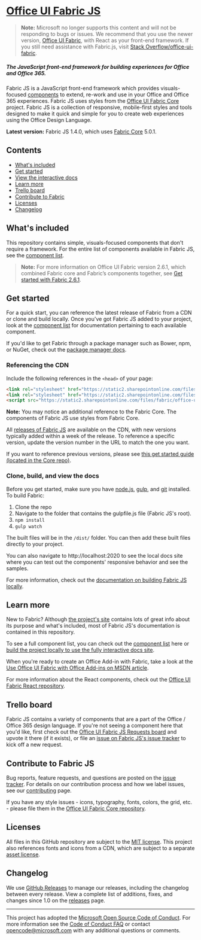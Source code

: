 # [Office UI Fabric JS](http://dev.office.com/fabric)

> **Note:** Microsoft no longer supports this content and will not be responding to bugs or issues. We recommend that you use the newer version, [Office UI Fabric](https://developer.microsoft.com/fabric), with React as your front-end framework. If you still need assistance with Fabric.js, visit [Stack Overflow/office-ui-fabric](https://stackoverflow.com/questions/tagged/office-ui-fabric).

##### The JavaScript front-end framework for building experiences for Office and Office 365.

Fabric JS is a JavaScript front-end framework which provides visuals-focused [components](https://github.com/OfficeDev/office-ui-fabric-js/blob/master/ghdocs/COMPONENTSLIST.md) to extend, re-work and use in your Office and Office 365 experiences. Fabric JS uses styles from the [Office UI Fabric Core](https://github.com/OfficeDev/office-ui-fabric-core/) project. Fabric JS is a collection of responsive, mobile-first styles and tools designed to make it quick and simple for you to create web experiences using the Office Design Language. 

**Latest version:** Fabric JS 1.4.0, which uses [Fabric Core](https://github.com/OfficeDev/office-ui-fabric-core) 5.0.1.

## Contents
- [What's included](#whats-included)
- [Get started](#get-started)
- [View the interactive docs](#clone-build-and-view-the-docs)
- [Learn more](#learn-more)
- [Trello board](#trello-board)
- [Contribute to Fabric](#contribute-to-fabric-js)
- [Licenses](#licenses)
- [Changelog](#changelog)

## What's included
This repository contains simple, visuals-focused components that don't require a framework. For the entire list of components available in Fabric JS, see the [component list](https://github.com/OfficeDev/office-ui-fabric-js/blob/master/ghdocs/COMPONENTSLIST.md).

> **Note:** For more information on Office UI Fabric version 2.6.1, which combined Fabric core and Fabric’s components together, see [Get started with Fabric 2.6.1](https://github.com/OfficeDev/office-ui-fabric-core/blob/master/ghdocs/V2GETSTARTED.md).

## Get started
For a quick start, you can reference the latest release of Fabric from a CDN or clone and build locally. Once you've got Fabric JS added to your project, look at the [component list](https://github.com/OfficeDev/office-ui-fabric-js/blob/master/ghdocs/COMPONENTSLIST.md) for documentation pertaining to each available component.

If you'd like to get Fabric through a package manager such as Bower, npm, or NuGet, check out the [package manager docs](https://github.com/OfficeDev/office-ui-fabric-js/blob/master/ghdocs/PACKAGES.md).

### Referencing the CDN
Include the following references in the `<head>` of your page:

```html
<link rel="stylesheet" href="https://static2.sharepointonline.com/files/fabric/office-ui-fabric-js/1.2.0/css/fabric.min.css">
<link rel="stylesheet" href="https://static2.sharepointonline.com/files/fabric/office-ui-fabric-js/1.2.0/css/fabric.components.min.css">
<script src="https://static2.sharepointonline.com/files/fabric/office-ui-fabric-js/1.2.0/js/fabric.min.js"></script>
```

**Note:** You may notice an additional reference to the Fabric Core. The components of Fabric JS use styles from Fabric Core.

All [releases of Fabric JS](https://github.com/OfficeDev/office-ui-fabric-js/releases) are available on the CDN, with new versions typically added within a week of the release. To reference a specific version, update the version number in the URL to match the one you want.

If you want to reference previous versions, please see [this get started guide (located in the Core repo)](https://github.com/OfficeDev/office-ui-fabric-core/blob/master/ghdocs/V2GETSTARTED.md).

### Clone, build, and view the docs

Before you get started, make sure you have [node.js](https://nodejs.org/), [gulp](http://gulpjs.com/), and [git](https://git-scm.com/) installed. To build Fabric:

1. Clone the repo
2. Navigate to the folder that contains the gulpfile.js file (Fabric JS's root).
3. `npm install`
4. `gulp watch`

The built files will be in the `/dist/` folder. You can then add these built files directly to your project.

You can also navigate to http://localhost:2020 to see the local docs site where you can test out the components' responsive behavior and see the samples.

For more information, check out the [documentation on building Fabric JS locally](https://github.com/OfficeDev/office-ui-fabric-js/blob/master/ghdocs/BUILDING.md).

## Learn more

New to Fabric? Although [the project's site](http://dev.office.com/fabric) contains lots of great info about its purpose and what's included, most of Fabric JS's documentation is contained in this repository.

To see a full component list, you can check out the [component list](https://github.com/OfficeDev/office-ui-fabric-js/blob/master/ghdocs/COMPONENTSLIST.md) here or [build the project locally to use the fully interactive docs site](https://github.com/OfficeDev/office-ui-fabric-js/blob/master/ghdocs/BUILDING.md#gulp-watch-and-the-local-docs-site).

When you're ready to create an Office Add-in with Fabric, take a look at the [Use Office UI Fabric with Office Add-ins on MSDN article](https://msdn.microsoft.com/EN-US/library/office/mt450443.aspx).

For more information about the React components, check out the [Office UI Fabric React repository](https://github.com/OfficeDev/office-ui-fabric-react).

## Trello board

Fabric JS contains a variety of components that are a part of the Office / Office 365 design language. If you're not seeing a component here that you'd like, first check out the [Office UI Fabric JS Requests board](https://trello.com/b/wq7oIK87/office-ui-fabric-js-requests) and upvote it there (if it exists), or file an [issue on Fabric JS's issue tracker](https://github.com/OfficeDev/office-ui-fabric-js/issues) to kick off a new request.

## Contribute to Fabric JS

Bug reports, feature requests, and questions are posted on the [issue tracker](https://github.com/OfficeDev/Office-UI-Fabric-js/issues). For details on our contribution process and how we label issues, see our [contributing](https://github.com/OfficeDev/Office-UI-Fabric-js/blob/master/ghdocs/CONTRIBUTING.md) page.

If you have any style issues - icons, typography, fonts, colors, the grid, etc. - please file them in the [Office UI Fabric Core repository](https://github.com/OfficeDev/office-ui-fabric-core). 

## Licenses

All files in this GitHub repository are subject to the [MIT license](https://github.com/OfficeDev/office-ui-fabric-core/blob/master/LICENSE). This project also references fonts and icons from a CDN, which are subject to a separate [asset license](https://static2.sharepointonline.com/files/fabric/assets/license.txt).

## Changelog
We use [GitHub Releases](https://github.com/blog/1547-release-your-software) to manage our releases, including the changelog between every release. View a complete list of additions, fixes, and changes since 1.0 on the [releases](https://github.com/OfficeDev/office-ui-fabric-js/releases) page.

- - - 

This project has adopted the [Microsoft Open Source Code of Conduct](https://opensource.microsoft.com/codeofconduct/). For more information see the [Code of Conduct FAQ](https://opensource.microsoft.com/codeofconduct/faq/) or contact [opencode@microsoft.com](mailto:opencode@microsoft.com) with any additional questions or comments.
